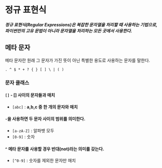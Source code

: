# 정규 표현식

##### 정규 표현식(Regular Expressions)은 복잡한 문자열을 처리할 때 사용하는 기법으로, 파이썬만의 고유 문법이 아니라 문자열을 처리하는 모든 곳에서 사용한다.

## 메타 문자

메타 문자란 원래 그 문자가 가진 뜻이 아닌 특별한 용도로 사용하는 문자를 말한다.

`. ^ $ * + ? { } [ ] \ | ( )`

### 문자 클래스

#### `[]` - [] 사이의 문자들과 매치

- `[abc]` : **a,b,c 중 한 개의 문자와 매치**

#### `-`을 사용하면 두 문자 사이의 범위를 의미한다.

- `[a-zA-Z]` : 알파벳 모두
- `[0-9]` : 숫자

#### `^` 메타 문자를 사용할 경우 반대(not)라는 의미를 갖는다.

- `[^0-9]` : 숫자를 제외한 문자만 매치
